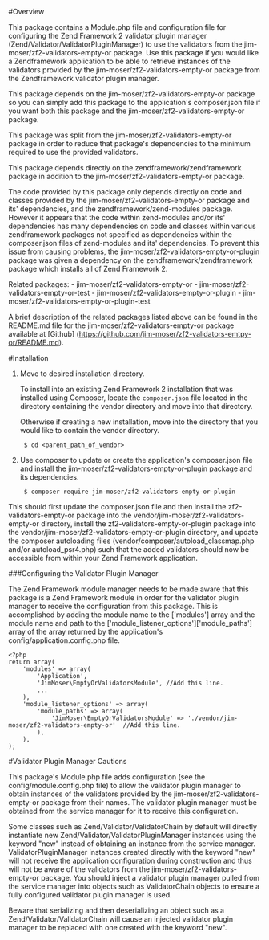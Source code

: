#Overview

This package contains a Module.php file and configuration file for configuring 
the Zend Framework 2 validator plugin manager 
(Zend/Validator/ValidatorPluginManager) to use the validators from the 
jim-moser/zf2-validators-empty-or package. Use this package if you would like a 
Zendframework application to be able to retrieve instances of the validators 
provided by the jim-moser/zf2-validators-empty-or package from the Zendframework 
validator plugin manager.

This package depends on the jim-moser/zf2-validators-empty-or package so you can 
simply add this package to the application's composer.json file if you want both 
this package and the jim-moser/zf2-validators-empty-or package. 

This package was split from the jim-moser/zf2-validators-empty-or package in 
order to reduce that package's dependencies to the minimum required to use the 
provided validators.

This package depends directly on the zendframework/zendframework package in 
addition to the jim-moser/zf2-validators-empty-or package.
		
The code provided by this package only depends directly on code and classes 
provided by the jim-moser/zf2-validators-empty-or package and its' dependencies, 
and the zendframework/zend-modules package. However it appears that the code 
within zend-modules and/or its' dependencies has many dependencies on code and 
classes within various zendframework packages not specified as dependencies 
within the composer.json files of zend-modules and its' dependencies. To prevent 
this issue from causing problems, the jim-moser/zf2-validators-empty-or-plugin 
package was given a dependency on the zendframework/zendframework package which 
installs all of Zend Framework 2.

Related packages:
	- jim-moser/zf2-validators-empty-or
	- jim-moser/zf2-validators-empty-or-test
	- jim-moser/zf2-validators-empty-or-plugin
	- jim-moser/zf2-validators-empty-or-plugin-test
	
A brief description of the related packages listed above can be found in the 
README.md file for the jim-moser/zf2-validators-empty-or package available at 
[Github] (https://github.com/jim-moser/zf2-validators-emtpy-or/README.md). 

#Installation

1. Move to desired installation directory.

	To install into an existing Zend Framework 2 installation that was installed 
	using Composer, locate the `composer.json` file located in the directory 
	containing the vendor directory and move into that directory. 
	
	Otherwise if creating a new installation, move into the directory that you  
	would like to contain the vendor directory.

		$ cd <parent_path_of_vendor>	
	
2. Use composer to update or create the application's composer.json file and 
	install the	jim-moser/zf2-validators-empty-or-plugin package and its 
	dependencies.

		$ composer require jim-moser/zf2-validators-empty-or-plugin
	
This should first update the composer.json file and then install the 
zf2-validators-empty-or package into the 
vendor/jim-moser/zf2-validators-empty-or directory, install the 
zf2-validators-empty-or-plugin package into the 
vendor/jim-moser/zf2-validators-empty-or-plugin directory, and update the 
composer autoloading files (vendor/composer/autoload_classmap.php and/or 
autoload_psr4.php) such that the added validators should now be accessible from 
within your Zend Framework application.

###Configuring the Validator Plugin Manager

The Zend Framework module manager needs to be made aware that this package is a 
Zend Framework module in order for the validator plugin manager to receive the 
configuration from this package. This is accomplished by adding the module name 
to the ['modules'] array and the module name and path to the 
['module_listener_options']['module_paths'] array of the array returned by the 
application's config/application.config.php file.

	<?php
	return array(
		'modules' => array(
			'Application',
			'JimMoser\EmptyOrValidatorsModule',	//Add this line.
			...
		),
		'module_listener_options' => array(
			'module_paths' => array(
				'JimMoser\EmptyOrValidatorsModule' => './vendor/jim-moser/zf2-validators-empty-or'	//Add this line.
			),
		),
	);
	
#Validator Plugin Manager Cautions

This package's Module.php file adds configuration (see the 
config/module.config.php file) to allow the validator plugin manager to obtain 
instances of the validators provided by the jim-moser/zf2-validators-empty-or 
package from their names. The validator plugin manager must be obtained from the 
service manager for it to receive this configuration.

Some classes such as Zend/Validator/ValidatorChain by default will directly 
instantiate new Zend/Validator/ValidatorPluginManager instances using the 
keyword "new" instead of obtaining an instance from the service manager. 
ValidatorPluginManager instances created directly with the keyword "new" will 
not receive the application configuration during construction and thus will not 
be aware of the validators from the jim-moser/zf2-validators-empty-or package. 
You should inject a validator plugin manager pulled from the service manager 
into objects such as ValidatorChain objects to ensure a fully configured 
validator plugin manager is used.

Beware that serializing and then deserializing an object such as a 
Zend/Validator/ValidatorChain will cause an injected validator plugin manager 
to be replaced with one created with the keyword "new".